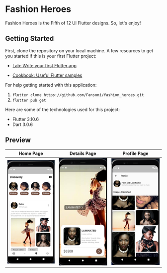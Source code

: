 
# Fashion Heroes

Fashion Heroes is the Fifth of 12 UI Flutter designs. So, let's enjoy!

## Getting Started

First, clone the repository on your local machine.
A few resources to get you started if this is your first Flutter project:

- [Lab: Write your first Flutter app](https://docs.flutter.dev/get-started/codelab)

- [Cookbook: Useful Flutter samples](https://docs.flutter.dev/cookbook)

For help getting started with this application:

 1. `flutter clone https://github.com/Fansoni/fashion_heroes.git`
 2. `flutter pub get`

Here are some of the technologies used for this project:

 - Flutter 3.10.6
 - Dart 3.0.6

## Preview

| Home Page | Details Page | Profile Page |
|--|--|--|
| ![enter image description here](https://github.com/Fansoni/fashion_heroes/blob/master/assets/images/detail1.png?raw=true) | ![enter image description here](https://github.com/Fansoni/fashion_heroes/blob/master/assets/images/detail2.png?raw=true) | ![enter image description here](https://github.com/Fansoni/fashion_heroes/blob/master/assets/images/detail3.png?raw=true) |
